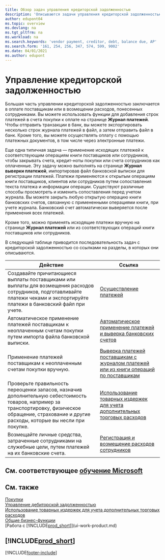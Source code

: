 ```yaml
---
title: Обзор задач управления кредиторской задолженностью
description: 'Описываются задачи управления кредиторской задолженностью, например, оплата кредиторам или применение исходящих платежей к операциями книг для закрытия счетов или кредит-нот.'
author: edupont04
ms.topic: overview
ms.devlang: na
ms.tgt_pltfrm: na
ms.workload: na
ms.search.keywords: 'vendor payment, creditor, debt, balance due, AP'
ms.search.form: '161, 254, 256, 347, 574, 599, 9002'
ms.date: 04/01/2021
ms.author: edupont
---
```

# <a name="managing-payables" />Управление кредиторской задолженностью

Большая часть управлении кредиторской задолженностью заключается в оплате поставщикам или в возмещении расходов, понесенных сотрудниками. Вы можете использовать функции для добавления строк платежей в счета покупки к оплате на странице **Журнал платежей**. Чтобы отправить транзакции в банк, вы можете экспортировать несколько строк журнала платежей в файл, а затем отправить файл в банк. Кроме того, вы можете осуществлять оплату с помощью платежных документов, в том числе через электронные платежи.

Еще одна типичная задача — применение исходящих платежей к соответствующим операциям книги поставщиков или сотрудников, чтобы закрывать счета, кредит-ноты покупки или счета сотрудников как оплаченные. Эту задачу можно выполнять на странице **Журнал выверки платежей**, импортировав файл банковской выписки для регистрации платежей. Платежи применяются к открытым операциям книги поставщиков, клиентов или сотрудников путем сопоставления текста платежа и информации операции. Существуют различные способы просмотреть и изменить сопоставления перед учетом журнала. Вы можете закрыть любую открытую операцию книги банковских счетов, связанную с примененными операциями книги, при учете журнала. Банковский счет автоматически выверяется после применения всех платежей.

Кроме того, можно применять исходящие платежи вручную на странице **Журнал платежей** или из соответствующих операций книги поставщиков или сотрудников.

В следующей таблице приводится последовательность задач с кредиторской задолженностью со ссылками на разделы, в которых они описываются.

| Действие | Ссылка |
| --- | --- |
| Создавайте причитающиеся выплаты поставщиками или выплаты для возмещения расходов сотрудников, подготавливайте платежи чеками и экспортируйте платежи в банковский файл при учете. |[Осуществление платежей](payables-make-payments.md) |
| Автоматическое применение платежей поставщикам к неоплаченным счетам покупки путем импорта файла банковской выписки. |[Автоматическое применение платежей и выверка банковских счетов](receivables-apply-payments-auto-reconcile-bank-accounts.md) |
| Применение платежей поставщикам к неоплаченным счетам покупки вручную. |[Выверка платежей поставщикам с журналом платежей или из книги операций по поставщикам](payables-how-apply-purchase-transactions-manually.md) |
|Проверьте правильность переоценки запасов, назначив дополнительную себестоимость товаров, например за транспортировку, физическое обращение, страхование и другие расходы, которые вы несли при покупке.|[Использование товарных издержек для учета дополнительных торговых расходов](payables-how-assign-item-charges.md)|
|Возмещайте личные средства, затраченные сотрудниками на служебные цели, путем платежей на их банковские счета.|[Регистрация и возмещение расходов сотрудников](finance-how-record-reimburse-employee-expenses.md)|

## <a name="see-related-microsoft-trainingtrainingpathsprocess-customer-vendor-payments-dynamics--business-central" />См. соответствующее [обучение Microsoft](/training/paths/process-customer-vendor-payments-dynamics-365-business-central/)

## <a name="see-also" />См. также
[Покупки](purchasing-manage-purchasing.md)  
[Управление дебиторской задолженностью](receivables-manage-receivables.md)  
[Использование товарных издержек для учета дополнительных торговых расходов](payables-how-assign-item-charges.md)  
[Общие бизнес-функции](ui-across-business-areas.md)  
[Работа с [!INCLUDE[prod_short](includes/prod_short.md)]](ui-work-product.md)

## <a name="includeprodshortincludesfreetrialmdmd" />[!INCLUDE[prod_short](includes/free_trial_md.md)]


[!INCLUDE[footer-include](includes/footer-banner.md)]
